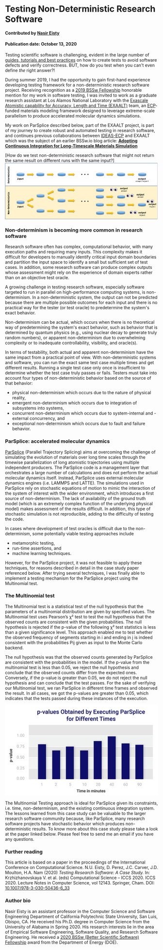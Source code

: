 # Testing Non-Deterministic Research Software

#### Contributed by [Nasir Eisty](https://github.com/neisty "Nasir Eisty GitHub Profile")

#### Publication date: October 13, 2020

Testing scientific software is challenging, evident in the large number of [guides, tutorials and best practices](https://bssw.io/items?topic=testing) on how to create tests to avoid software defects and verify correctness.  BUT, how do you test when you can't even define *the* right answer?!  

During summer 2019, I had the opportunity to gain first-hand experience developing testing framework for a non-deterministic research software project.  Receiving recognition as a [2019 BSSw Fellowship](https://bssw.io/pages/bssw-fellowship-program) honorable mention for my work in software testing, I was invited to work as a graduate research assistant at Los Alamos National Laboratory with the [Exascale Atomistic capability for Accuracy, Length and Time (EXAALT)](https://gitlab.com/exaalt/exaalt) team, an [ECP](https://www.exascaleproject.org/research-group/chemistry-and-materials/)-funded materials modeling framework designed to leverage extreme-scale parallelism to produce accelerated molecular dynamics simulations.

My work on ParSplice described below, part of the EXAALT project, is part of my journey to create robust and automated testing in research software, and continues previous collaborations between [IDEAS-ECP](https://ideas-productivity.org/activities/ideas-ecp/) and EXAALT which was the subject of an earlier BSSw.io blog article: **[Adopting Continuous Integration for Long-Timescale Materials Simulation](https://bssw.io/blog_posts/adopting-continuous-integration-for-long-timescale-materials-simulation)**

[How do we test non-deterministic research software that might not return the same result on different runs with the same input?]<img src='../../images/Blog_0820_Testing.png' />

### Non-determinism is becoming more common in research software

Research software often has complex, computational behavior, with many execution paths and requiring many inputs. This complexity makes it difficult for developers to manually identify critical input domain boundaries and partition the input space to identify a small but sufficient set of test cases. In addition, some research software can produce complex outputs whose assessment might rely on the experience of domain experts rather than on an objective test oracle.

A growing challenge in testing research software, especially software targeted to run in parallel on high-performance computing systems, is non-determinism.  In a non-deterministic system, the output can not be predicted because there are multiple possible outcomes for each input and there is no practical way for the tester (or test oracle) to predetermine the system's exact behavior. 

Non-determinism can be actual, which occurs when there is no theoretical way of predetermining the system's exact behavior, such as behavior that is determined by quantum physics (e.g., using nuclear decay to generate truly random numbers), or apparent non-determinism due to overwhelming complexity or to inadequate controllability, visibility, and oracle(s).

In terms of testability, both actual and apparent non-determinism have the same impact from a practical point of view. With non-deterministic systems and software, you can run the exact same test case multiple times and get different results. Running a single test case only once is insufficient to determine whether the test case truly passes or fails. Testers must take into account four types of non-deterministic behavior based on the source of that behavior: 
* physical non-determinism which occurs due to the nature of physical reality, 
* emergent non-determinism which occurs due to integration of subsystems into systems, 
* concurrent non-determinism which occurs due to system-internal and -external concurrency, and 
* exceptional non-determinism which occurs due to fault and failure behavior.

### ParSplice: accelerated molecular dynamics

[ParSplice](https://gitlab.com/exaalt/parsplice) (Parallel Trajectory Splicing) aims at overcoming the challenge of simulating the evolution of materials over long time scales through the timewise parallelization of long atomistic trajectories using multiple independent producers. The ParSplice code is a management layer that orchestrates a large number of calculations and does not perform the actual molecular dynamics itself. Instead, ParSplice uses external molecular dynamics engines (i.e. LAMMPS and LATTE). The simulations used in ParSplice rely on stochastic equations of motion to mimic the interaction of the system of interest with the wider environment, which introduces a first source of non-determinism. The lack of availability of the ground truth model (which is an extremely complex function of the underlying physical model) makes assessment of the results difficult. In addition, this type of stochastic simulation is not reproducible, adding to the difficulty of testing the code. 

In cases where development of test oracles is difficult due to the non-determinism, some potentially viable testing approaches include 
* metamorphic testing, 
* run-time assertions, and 
* machine learning techniques. 

However, for the ParSplice project, it was not feasible to apply these techniques, for reasons described in detail in the case study paper referenced below. After trying several techniques, I was finally able to implement a testing mechanism for the ParSplice project using the  Multinomial test. 

### The Multinomial test

The Multinomial test is a statistical test of the null hypothesis that the parameters of a multinomial distribution are given by specified values. The Multinomial test uses Pearson’s χ² test to test the null hypothesis that the observed counts are consistent with the given probabilities. The null hypothesis is rejected if the p-value of the following χ² test statistics is less than a given significance level. This approach enabled me to test whether the observed frequency of segments starting in i and ending in j is indeed consistent with the probabilities Pij given as input to the Monte Carlo backend.

The null hypothesis was that the observed counts generated by ParSplice are consistent with the probabilities in the model. If the p-value from the multinomial test is less than 0.05, we reject the null hypothesis and conclude that the observed counts differ from the expected ones. Conversely, if the p-value is greater than 0.05, we do not reject the null hypothesis and can conclude that the test passes. For the sake of verifying our Multinomial test, we ran ParSplice in different time frames and observed the result. In all cases, we got the p-values are greater than 0.05, which indicates that the tests passed during these instances of the execution. 

<img src='../../images/Blog_0920_BarGraph.png' />

The Multinomial Testing approach is ideal for ParSplice given its constraints, i.e. time, non-determinism, and the existing continuous integration system. The lessons learned from this case study can be valuable to the larger research software community because, like ParSplice, many research software projects have stochastic behavior which produces non-deterministic results. To know more about this case study please take a look at the paper linked below. Please feel free to send me an email if you have any questions.

### Further reading
This article is based on a paper in the proceedings of the International Conference on Computational Science. N.U. Eisty, D. Perez, J.C. Carver, J.D. Moulton, H.A. Nam (2020) *Testing Research Software: A Case Study.* In: Krzhizhanovskaya V. et al. (eds) Computational Science – ICCS 2020. ICCS 2020. Lecture Notes in Computer Science, vol 12143. Springer, Cham. DOI: [10.1007/978-3-030-50436-6_33](https://doi.org/10.1007/978-3-030-50436-6_33)


### Author bio
Nasir Eisty is an assistant professor in the Computer Science and Software Engineering Department of California Polytechnic State University, San Luis, Obispo, CA. He received his Ph.D. degree in Computer Science from the University of Alabama in Spring 2020. His research interests lie in the area of Empirical Software Engineering, Software Quality, and Research Software Engineering. He received a [2020 BSSw (Better Scientific Software) Fellowship](https://bssw.io/pages/meet-our-fellows) award from the Department of Energy (DOE).

<!---
Publish: yes
RSS update: 2020-10-13
Categories: Reliability
Topics: Testing
Tags: bssw-blog-article
Level: 2
Prerequisites: default
Aggregate: none
--->
